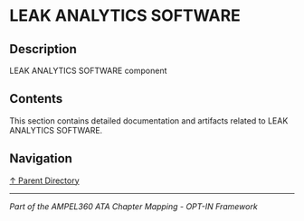 # LEAK ANALYTICS SOFTWARE

## Description

LEAK ANALYTICS SOFTWARE component

## Contents

This section contains detailed documentation and artifacts related to LEAK ANALYTICS SOFTWARE.

## Navigation

[↑ Parent Directory](../README.md)

---

*Part of the AMPEL360 ATA Chapter Mapping - OPT-IN Framework*
